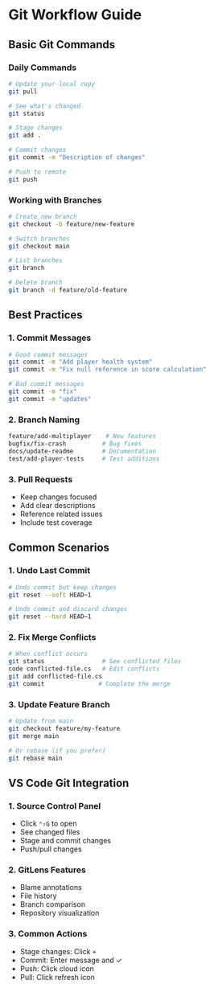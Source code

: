 # Git Workflow Guide

## Basic Git Commands

### Daily Commands
```bash
# Update your local copy
git pull

# See what's changed
git status

# Stage changes
git add .

# Commit changes
git commit -m "Description of changes"

# Push to remote
git push
```

### Working with Branches

```bash
# Create new branch
git checkout -b feature/new-feature

# Switch branches
git checkout main

# List branches
git branch

# Delete branch
git branch -d feature/old-feature
```

## Best Practices

### 1. Commit Messages
```bash
# Good commit messages
git commit -m "Add player health system"
git commit -m "Fix null reference in score calculation"

# Bad commit messages
git commit -m "fix"
git commit -m "updates"
```

### 2. Branch Naming
```bash
feature/add-multiplayer    # New features
bugfix/fix-crash          # Bug fixes
docs/update-readme        # Documentation
test/add-player-tests     # Test additions
```

### 3. Pull Requests
- Keep changes focused
- Add clear descriptions
- Reference related issues
- Include test coverage

## Common Scenarios

### 1. Undo Last Commit
```bash
# Undo commit but keep changes
git reset --soft HEAD~1

# Undo commit and discard changes
git reset --hard HEAD~1
```

### 2. Fix Merge Conflicts
```bash
# When conflict occurs
git status                # See conflicted files
code conflicted-file.cs   # Edit conflicts
git add conflicted-file.cs
git commit               # Complete the merge
```

### 3. Update Feature Branch
```bash
# Update from main
git checkout feature/my-feature
git merge main

# Or rebase (if you prefer)
git rebase main
```

## VS Code Git Integration

### 1. Source Control Panel
- Click `⌃⇧G` to open
- See changed files
- Stage and commit changes
- Push/pull changes

### 2. GitLens Features
- Blame annotations
- File history
- Branch comparison
- Repository visualization

### 3. Common Actions
- Stage changes: Click `+`
- Commit: Enter message and ✓
- Push: Click cloud icon
- Pull: Click refresh icon 